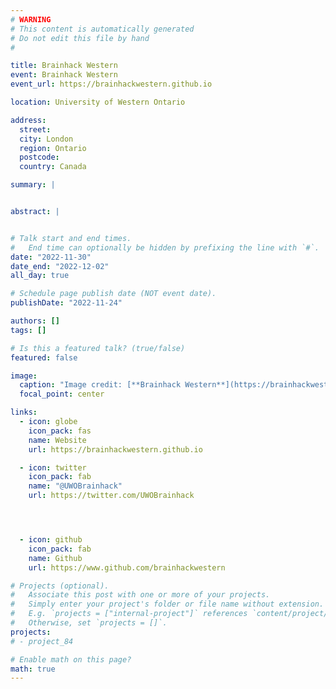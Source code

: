 ```yaml
---
# WARNING
# This content is automatically generated
# Do not edit this file by hand
#

title: Brainhack Western
event: Brainhack Western
event_url: https://brainhackwestern.github.io

location: University of Western Ontario

address:
  street:
  city: London
  region: Ontario
  postcode:
  country: Canada

summary: |


abstract: |


# Talk start and end times.
#   End time can optionally be hidden by prefixing the line with `#`.
date: "2022-11-30"
date_end: "2022-12-02"
all_day: true

# Schedule page publish date (NOT event date).
publishDate: "2022-11-24"

authors: []
tags: []

# Is this a featured talk? (true/false)
featured: false

image:
  caption: "Image credit: [**Brainhack Western**](https://brainhackwestern.github.io)"
  focal_point: center

links:
  - icon: globe
    icon_pack: fas
    name: Website
    url: https://brainhackwestern.github.io

  - icon: twitter
    icon_pack: fab
    name: "@UWOBrainhack"
    url: https://twitter.com/UWOBrainhack




  - icon: github
    icon_pack: fab
    name: Github
    url: https://www.github.com/brainhackwestern

# Projects (optional).
#   Associate this post with one or more of your projects.
#   Simply enter your project's folder or file name without extension.
#   E.g. `projects = ["internal-project"]` references `content/project/deep-learning/index.md`.
#   Otherwise, set `projects = []`.
projects:
# - project_84

# Enable math on this page?
math: true
---
```

